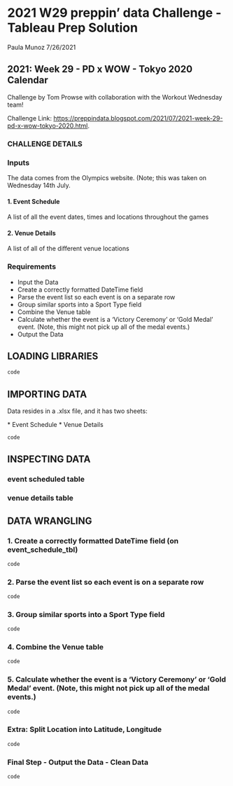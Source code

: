 2021 W29 preppin’ data Challenge - Tableau Prep Solution
================
Paula Munoz
7/26/2021

## 2021: Week 29 - PD x WOW - Tokyo 2020 Calendar

Challenge by Tom Prowse with collaboration with the Workout Wednesday
team!

Challenge Link:
<https://preppindata.blogspot.com/2021/07/2021-week-29-pd-x-wow-tokyo-2020.html>.

### CHALLENGE DETAILS

### Inputs

The data comes from the Olympics website. (Note; this was taken on
Wednesday 14th July.

#### 1. Event Schedule

A list of all the event dates, times and locations throughout the games

#### 2. Venue Details

A list of all of the different venue locations

### Requirements

-   Input the Data
-   Create a correctly formatted DateTime field
-   Parse the event list so each event is on a separate row
-   Group similar sports into a Sport Type field
-   Combine the Venue table
-   Calculate whether the event is a ‘Victory Ceremony’ or ‘Gold Medal’
    event. (Note, this might not pick up all of the medal events.)
-   Output the Data

## LOADING LIBRARIES

``` r
code
```

## IMPORTING DATA

Data resides in a .xlsx file, and it has two sheets:

\* Event Schedule \* Venue Details

``` r
code
```

## INSPECTING DATA

### event scheduled table

### venue details table

## DATA WRANGLING

### 1. Create a correctly formatted DateTime field (on event\_schedule\_tbl)

``` r
code
```

### 2. Parse the event list so each event is on a separate row

``` r
code
```

### 3. Group similar sports into a Sport Type field

``` r
code
```

### 4. Combine the Venue table

``` r
code
```

### 5. Calculate whether the event is a ‘Victory Ceremony’ or ‘Gold Medal’ event. (Note, this might not pick up all of the medal events.)

``` r
code
```

### Extra: Split Location into Latitude, Longitude

``` r
code
```

### Final Step - Output the Data - Clean Data

``` r
code
```
